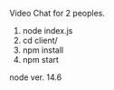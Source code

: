 Video Chat for 2 peoples.

1. node index.js
2. cd client/
3. npm install
4. npm start

node ver. 14.6


